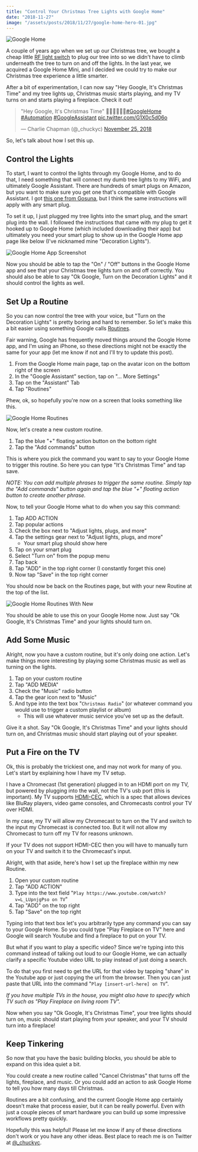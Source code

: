 ```yaml
---
title: "Control Your Christmas Tree Lights with Google Home"
date: "2018-11-27"
image: "/assets/posts/2018/11/27/google-home-hero-01.jpg"
---
```


![Google Home](/assets/posts/2018/11/27/google-home-hero-01.jpg)

A couple of years ago when we set up our Christmas tree, we bought a cheap little [RF light switch](https://www.amazon.com/Westek-RFK1600LC-Indoor-Wireless-Switch-x/dp/B000HJBE68/ref=sr_1_10?s=lamps-light&ie=UTF8&qid=1543371600&sr=1-10&keywords=remote+light+switch) to plug our tree into so we didn't have to climb underneath the tree to turn on and off the lights.  In the last year, we acquired a Google Home Mini, and I decided we could try to make our Christmas tree experience a little smarter.

After a bit of experimentation, I can now say "Hey Google, It's Christmas Time" and my tree lights up, Christmas music starts playing, and my TV turns on and starts playing a fireplace.  Check it out!

<blockquote class="twitter-tweet" data-lang="en"><p lang="en" dir="ltr">&quot;Hey Google, It&#39;s Christmas Time&quot; 🧙‍♂️✨🎄🎶🔥<a href="https://twitter.com/hashtag/GoogleHome?src=hash&amp;ref_src=twsrc%5Etfw">#GoogleHome</a> <a href="https://twitter.com/hashtag/Automation?src=hash&amp;ref_src=twsrc%5Etfw">#Automation</a> <a href="https://twitter.com/hashtag/GoogleAssistant?src=hash&amp;ref_src=twsrc%5Etfw">#GoogleAssistant</a> <a href="https://t.co/G1X0c5d06o">pic.twitter.com/G1X0c5d06o</a></p>&mdash; Charlie Chapman (@_chuckyc) <a href="https://twitter.com/_chuckyc/status/1066803500686946309?ref_src=twsrc%5Etfw">November 25, 2018</a></blockquote>
<script async src="https://platform.twitter.com/widgets.js" charset="utf-8"></script>

So, let's talk about how I set this up.

## Control the Lights

To start, I want to control the lights through my Google Home, and to do that, I need something that will connect my dumb tree lights to my WiFi, and ultimately Google Assistant.  There are hundreds of smart plugs on Amazon, but you want to make sure you get one that's compatible with Google Assistant.  I got [this one from Gosuna](https://www.amazon.com/gp/product/B072ZX8RTZ/ref=oh_aui_detailpage_o05_s00?ie=UTF8&psc=1), but I think the same instructions will apply with any smart plug.

To set it up, I just plugged my tree lights into the smart plug, and the smart plug into the wall.  I followed the instructions that came with my plug to get it hooked up to Google Home (which included downloading their app) but ultimately you need your smart plug to show up in the Google Home app page like below (I've nicknamed mine "Decoration Lights").

![Google Home App Screenshot](/assets/posts/2018/11/27/google-home-app.PNG)

Now you should be able to tap the "On" / "Off" buttons in the Google Home app and see that your Christmas tree lights turn on and off correctly.  You should also be able to say "Ok Google, Turn on the Decoration Lights" and it should control the lights as well.

## Set Up a Routine

So you can now control the tree with your voice, but "Turn on the Decoration Lights" is pretty boring and hard to remember.  So let's make this a bit easier using something Google calls [Routines](https://support.google.com/assistant/answer/7672035?co=GENIE.Platform%3DAndroid&hl=en).

Fair warning, Google has frequently moved things around the Google Home app, and I'm using an iPhone, so these directions might not be exactly the same for your app (let me know if not and I'll try to update this post).

1. From the Google Home main page, tap on the avatar icon on the bottom right of the screen
1. In the "Google Assistant" section, tap on "... More Settings"
1. Tap on the "Assistant" Tab
1. Tap "Routines"

Phew, ok, so hopefully you're now on a screen that looks something like this.

![Google Home Routines](/assets/posts/2018/11/27/google-home-routines-blank.PNG)

Now, let's create a new custom routine.

1. Tap the blue "+" floating action button on the bottom right
1. Tap the "Add commands" button

This is where you pick the command you want to say to your Google Home to trigger this routine.  So here you can type "It's Christmas Time" and tap save.

*NOTE: You can add multiple phrases to trigger the same routine.  Simply tap the "Add commands" button again and tap the blue "+" floating action button to create another phrase.*

Now, to tell your Google Home what to do when you say this command:

1. Tap ADD ACTION
1. Tap popular actions
1. Check the box next to "Adjust lights, plugs, and more"
1. Tap the settings gear next to "Adjust lights, plugs, and more"
    - Your smart plug should show here
1. Tap on your smart plug
1. Select "Turn on" from the popup menu
1. Tap back
1. Tap "ADD" in the top right corner (I constantly forget this one)
1. Now tap "Save" in the top right corner

You should now be back on the Routines page, but with your new Routine at the top of the list.

![Google Home Routines With New](/assets/posts/2018/11/27/google-home-routines-new.PNG)

You should be able to use this on your Google Home now.  Just say "Ok Google, It's Christmas Time" and your lights should turn on.

## Add Some Music

Alright, now you have a custom routine, but it's only doing one action.  Let's make things more interesting by playing some Christmas music as well as turning on the lights.

1. Tap on your custom routine
1. Tap "ADD MEDIA"
1. Check the "Music" radio button
1. Tap the gear icon next to "Music"
1. And type into the text box "`Christmas Radio`" (or whatever command you would use to trigger a custom playlist or album)
    - This will use whatever music service you've set up as the default.

Give it a shot.  Say "Ok Google, It's Christmas Time" and your lights should turn on, and Christmas music should start playing out of your speaker.

## Put a Fire on the TV

Ok, this is probably the trickiest one, and may not work for many of you.  Let's start by explaining how I have my TV setup.

I have a Chromecast (1st generation) plugged in to an HDMI port on my TV, but powered by plugging into the wall, not the TV's usb port (this is important).  My TV supports [HDMI-CEC](https://en.wikipedia.org/wiki/Consumer_Electronics_Control), which is a spec that allows devices like BluRay players, video game consoles, and Chromecasts control your TV over HDMI.

In my case, my TV will allow my Chromecast to turn on the TV and switch to the input my Chromecast is connected too.  But it will not allow my Chromecast to turn off my TV for reasons unknown.

If your TV does not support HDMI-CEC then you will have to manually turn on your TV and switch it to the Chromecast's input.

Alright, with that aside, here's how I set up the fireplace within my new Routine.

1. Open your custom routine
1. Tap "ADD ACTION"
1. Type into the text field "`Play https://www.youtube.com/watch?v=L_LUpnjgPso on TV`"
1. Tap "ADD" on the top right
1. Tap "Save" on the top right

Typing into that text box let's you arbitrarily type any command you can say to your Google Home.  So you could type "Play Fireplace on TV" here and Google will search Youtube and find a fireplace to put on your TV.

But what if you want to play a specific video?  Since we're typing into this command instead of talking out loud to our Google Home, we can actually clarify a specific Youtube video URL to play instead of just doing a search.  

To do that you first need to get the URL for that video by tapping "share" in the Youtube app or just copying the url from the browser.  Then you can just paste that URL into the command "`Play [insert-url-here] on TV`". 

*If you have multiple TVs in the house, you might also have to specify which TV such as "Play Fireplace on living room TV".*

Now when you say "Ok Google, It's Christmas Time", your tree lights should turn on, music should start playing from your speaker, and your TV should turn into a fireplace!

## Keep Tinkering

So now that you have the basic building blocks, you should be able to expand on this idea quiet a bit.

You could create a new routine called "Cancel Christmas" that turns off the lights, fireplace, and music.  Or you could add an action to ask Google Home to tell you how many days till Christmas.

Routines are a bit confusing, and the current Google Home app certainly doesn't make that process easier, but it can be really powerful.  Even with just a couple pieces of smart hardware you can build up some impressive workflows pretty quickly.

Hopefully this was helpful!  Please let me know if any of these directions don't work or you have any other ideas.  Best place to reach me is on Twitter at [@_chuckyc](https://twitter.com/_chuckyc).